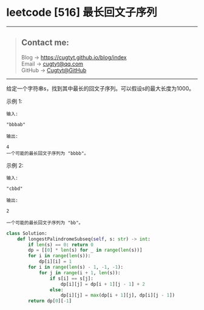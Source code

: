 # leetcode [516] 最长回文子序列 

---
> ## Contact me:
> Blog -> <https://cugtyt.github.io/blog/index>  
> Email -> <cugtyt@qq.com>  
> GitHub -> [Cugtyt@GitHub](https://github.com/Cugtyt)

---

给定一个字符串s，找到其中最长的回文子序列。可以假设s的最大长度为1000。

示例 1:
```
输入:

"bbbab"

输出:

4
一个可能的最长回文子序列为 "bbbb"。
```
示例 2:
```
输入:

"cbbd"

输出:

2

一个可能的最长回文子序列为 "bb"。
```

``` python
class Solution:
    def longestPalindromeSubseq(self, s: str) -> int:
        if len(s) == 0: return 0
        dp = [[0] * len(s) for _ in range(len(s))]
        for i in range(len(s)):
            dp[i][i] = 1
        for i in range(len(s) - 1, -1, -1):
            for j in range(i + 1, len(s)):
                if s[i] == s[j]:
                    dp[i][j] = dp[i + 1][j - 1] + 2
                else:
                    dp[i][j] = max(dp[i + 1][j], dp[i][j - 1])
        return dp[0][-1]
```
